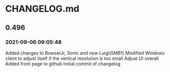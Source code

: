 # CHANGELOG.md

## 0.496
### 2021-09-06 09:05:48

Added changes to BowserJr, Sonic and new Luigi(SMB1)
Modified Windows client to adjust itself if the vertical resolution is too small
Adjust UI overall
Added front page to github
Initial commit of changelog